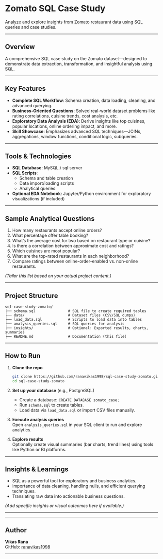 # Zomato SQL Case Study

Analyze and explore insights from Zomato restaurant data using SQL queries and case studies.

---

##  Overview
A comprehensive SQL case study on the Zomato dataset—designed to demonstrate data extraction, transformation, and insightful analysis using SQL.

---

##  Key Features
- **Complete SQL Workflow**: Schema creation, data loading, cleaning, and advanced querying.
- **Business-Oriented Questions**: Solved real-world dataset problems like rating correlations, cuisine trends, cost analysis, etc.
- **Exploratory Data Analysis (EDA)**: Derive insights like top cuisines, popular locations, online ordering impact, and more.
- **Skill Showcase**: Emphasizes advanced SQL techniques—JOINs, aggregations, window functions, conditional logic, subqueries.

---

##  Tools & Technologies
- **SQL Database**: MySQL / sql server
- **SQL Scripts**:
  - Schema and table creation
  - Data import/loading scripts
  - Analytical queries
- **Optional EDA Notebook**: Jupyter/Python environment for exploratory visualizations (if included)

---

##  Sample Analytical Questions
1. How many restaurants accept online orders?
2. What percentage offer table booking?
3. What’s the average cost for two based on restaurant type or cuisine?
4. Is there a correlation between approximate cost and ratings?
5. Which cuisines are most popular?
6. What are the top-rated restaurants in each neighborhood?
7. Compare ratings between online-order-enabled vs. non-online restaurants.

*(Tailor this list based on your actual project content.)*

---

##  Project Structure
```
sql-case-study-zomato/
├── schema.sql               # SQL file to create required tables
├── data/                    # Dataset files (CSV/SQL dumps)
├── load_data.sql            # Scripts to load data into tables
├── analysis_queries.sql     # SQL queries for analysis
├── insights/                # Optional: Exported results, charts, summaries
├── README.md                # Documentation (this file)
```

---

##  How to Run
1. **Clone the repo**  
   ```bash
   git clone https://github.com/ranavikas1998/sql-case-study-zomato.git
   cd sql-case-study-zomato
   ```

2. **Set up your database** (e.g., PostgreSQL)
   - Create a database: `CREATE DATABASE zomato_case;`
   - Run `schema.sql` to create tables.
   - Load data via `load_data.sql` or import CSV files manually.

3. **Execute analysis queries**  
   Open `analysis_queries.sql` in your SQL client to run and explore analytics.

4. **Explore results**  
   Optionally create visual summaries (bar charts, trend lines) using tools like Python or BI platforms.

---

##  Insights & Learnings
- SQL as a powerful tool for exploratory and business analytics.
- Importance of data cleaning, handling nulls, and efficient querying techniques.
- Translating raw data into actionable business questions.

*(Add specific insights or visual outcomes here if available.)*

---



---

##  Author
**Vikas Rana**  
GitHub: [ranavikas1998](https://github.com/ranavikas1998)

---


